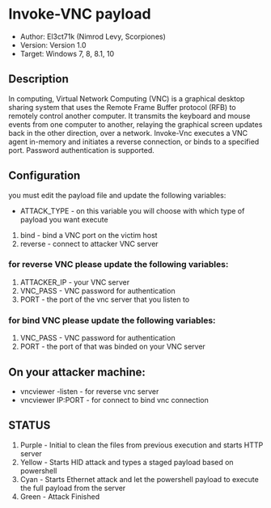 # Invoke-VNC payload

* Author: El3ct71k (Nimrod Levy, Scorpiones)
* Version: Version 1.0
* Target: Windows 7, 8, 8.1, 10

## Description
In computing, Virtual Network Computing (VNC) is a graphical desktop sharing system that uses the Remote Frame Buffer protocol (RFB) to remotely control another computer. It transmits the keyboard and mouse events from one computer to another, relaying the graphical screen updates back in the other direction, over a network.
Invoke-Vnc executes a VNC agent in-memory and initiates a reverse connection, or binds to a specified port. Password authentication is supported.

## Configuration

you must edit the payload file and update the following variables:

* ATTACK_TYPE - on this variable you will choose with which type of payload you want execute
1. bind - bind a VNC port on the victim host
2. reverse - connect to attacker VNC server

### for reverse VNC please update the following variables:
1. ATTACKER_IP - your VNC server
2. VNC_PASS - VNC password for authentication
3. PORT - the port of the vnc server that you listen to

### for bind VNC please update the following variables:
1. VNC_PASS - VNC password for authentication
2. PORT - the port of that was binded on your VNC server

## On your attacker machine:
* vncviewer -listen - for reverse vnc server
* vncviewer IP:PORT - for connect to bind vnc connection

## STATUS

1. Purple - Initial to clean the files from previous execution and starts HTTP server
2. Yellow - Starts HID attack and types a staged payload based on powershell
3. Cyan - Starts Ethernet attack and let the powershell payload to execute the full payload from the server
4. Green - Attack Finished
